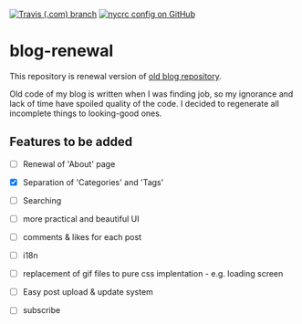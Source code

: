 [![Travis (.com) branch](https://img.shields.io/travis/com/3jins/blog-renewal/develop?style=for-the-badge)](https://app.travis-ci.com/github/3jins/blog-renewal)
[![nycrc config on GitHub](https://img.shields.io/nycrc/3jins/blog-renewal?config=backend%2F.nycrc&label=backend%20min%20branch%20coverage&preferredThreshold=branches&style=for-the-badge)](https://app.travis-ci.com/github/3jins/blog-renewal)

# blog-renewal
This repository is renewal version of [old blog repository](https://github.com/3jins/blog.sejin).

Old code of my blog is written when I was finding job, so my ignorance and lack of time have spoiled quality of the code. I decided to regenerate all incomplete things to looking-good ones.


## Features to be added

- [ ] Renewal of 'About' page
- [x] Separation of 'Categories' and 'Tags'
- [ ] Searching
- [ ] more practical and beautiful UI
- [ ] comments & likes for each post
- [ ] i18n
- [ ] replacement of gif files to pure css implentation - e.g. loading screen
- [ ] Easy post upload & update system
- [ ] subscribe

